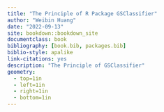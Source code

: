 ```yaml
--- 
title: "The Principle of R Package GSClassifier"
author: "Weibin Huang"
date: "2022-09-13"
site: bookdown::bookdown_site
documentclass: book
bibliography: [book.bib, packages.bib]
biblio-style: apalike
link-citations: yes
description: "The Principle of GSClassifier"
geometry:
  - top=1in
  - left=1in
  - right=1in
  - bottom=1in
---
```



